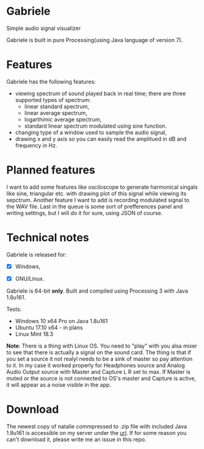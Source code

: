 # Gabriele
Simple audio signal visualizer

Gabriele is built in pure Processing(using Java language of version 7). 

# Features

Gabriele has the following features:
* viewing spectrum of sound played back in real time; 
  there are three supported types of spectrum:
    * linear standard spectrum,
    * linear average spectrum,
    * logarthimic average spectrum,
    * standard linear spectrum modulated using sine function.
* changing type of a window used to sample the audio signal,
* drawing x and y axis so you can easily read the amplitued in dB and frequency in Hz.

# Planned features

I want to add some features like osciloscope to generate harmonical singals like sine, triangular etc. with drawing plot of this signal while viewing its sepctrum. Another feature I want to add is recording modulated signal to the WAV file. Last in the queue is some sort of prefferences panel and writing settings, but I will do it for sure, using JSON of course.

# Technical notes

Gabriele is released for: 
- [x] Windows,
- [x] GNU/Linux.



Gabriele is 64-bit __only__. Built and compiled using Processing 3 with Java 1.8u161.

Tests:
- Windows 10 x64 Pro on Java 1.8u161
- Ubuntu 17.10 x64 - in plans
- Linux Mint 18.3

**Note**: There is a thing with Linux OS. You need to "play" with you alsa mixer to see that there is actually a signal on the sound card. The thing is that if you set a source it not realyl needs to be a sink of master so pay attention to it. In my case it worked properly for Headphones source and Analog Audio Output source with Master and Capture L R set to max. 
If Master is muted or the source is not connected to OS's master and Capture is active, it will appear as a noise visible in the app.

# Download
The newest copy of natalie commpressed to .zip file with included Java 1.8u161 is accessible on my server under the [url](http://fms.lukas-bownik.net/File/Download/1). If for some reason you can't download it, please write me an issue in this repo. 
